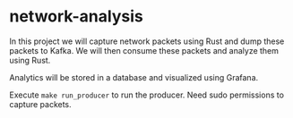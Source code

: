 # network-analysis

In this project we will capture network packets using Rust and dump these packets to Kafka. 
We will then consume these packets and analyze them using Rust.

Analytics will be stored in a database and visualized using Grafana.

Execute `make run_producer` to run the producer. Need sudo permissions to capture packets.
